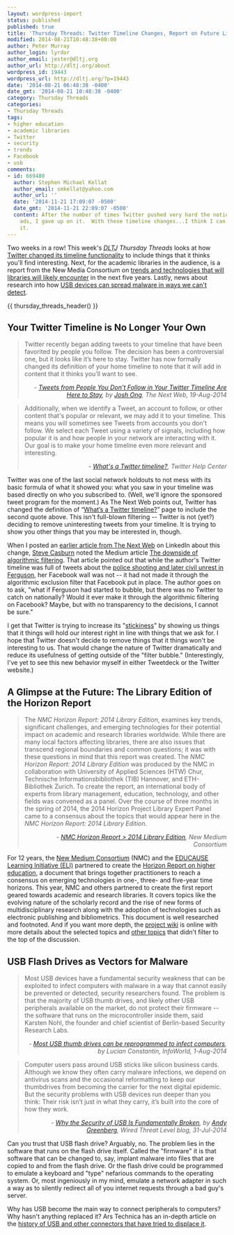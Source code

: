 ```yaml
---
layout: wordpress-import
status: published
published: true
title: 'Thursday Threads: Twitter Timeline Changes, Report on Future Library Technology, USB Security'
modified: 2014-08-21T10:48:38+00:00
author: Peter Murray
author_login: lyrdor
author_email: jester@dltj.org
author_url: http://dltj.org/about
wordpress_id: 19443
wordpress_url: http://dltj.org/?p=19443
date: '2014-08-21 06:48:38 -0400'
date_gmt: '2014-08-21 10:48:38 -0400'
category: Thursday Threads
categories:
- Thursday Threads
tags:
- higher education
- academic libraries
- Twitter
- security
- trends
- Facebook
- usb
comments:
- id: 669480
  author: Stephen Michael Kellat
  author_email: smkellat@yahoo.com
  author_url: ''
  date: '2014-11-21 17:09:07 -0500'
  date_gmt: '2014-11-21 22:09:07 -0500'
  content: After the number of times Twitter pushed very hard the notion of buying
    ads, I gave up on it.  With these timeline changes...I think I can live without
    it.
---
```


<p>Two weeks in a row!  This week's <i><acronym title="Disruptive Library Technology Jester">DLTJ</acronym> Thursday Threads</i> looks at how <a href="/article/thursday-threads-2014w33/#p19443-twitter">Twitter changed its timeline functionality</a> to include things that it thinks you'll find interesting.  Next, for the academic libraries in the audience, is a report from the New Media Consortium on <a href="/article/thursday-threads-2014w33/#p19443-library-horizon-report">trends and technologies that will libraries will likely encounter</a> in the next five years.  Lastly, news about research into how <a href="/article/thursday-threads-2014w33/#p19443-usb-malware">USB devices can spread malware in ways we can't detect</a>.</p>
{{ thursday_threads_header() }}
<h2 id="p19443-twitter">Your Twitter Timeline is No Longer Your Own</h2>
<blockquote><p>Twitter recently began adding tweets to your timeline that have been favorited by people you follow. The decision has been a controversial one, but it looks like it&rsquo;s here to stay. Twitter has now formally changed its definition of your home timeline to note that it will add in content that it thinks you&rsquo;ll want to see.
<div style="text-align: right; width: 100%;"><cite>- <a href="http://thenextweb.com/twitter/2014/08/20/get-used-tweets-people-dont-follow-twitter-timeline-now-official-feature/" title="Tweets from People You Don&rsquo;t Follow in Your Twitter Timeline Are Here to Stay | The Next Web">Tweets from People You Don&rsquo;t Follow in Your Twitter Timeline Are Here to Stay</a>, by <a href="http://thenextweb.com/author/joshong/" title="Josh Ong, Author at The Next Web">Josh Ong</a>, The Next Web, 19-Aug-2014</cite></div>
</blockquote>
<blockquote><p>Additionally, when we identify a Tweet, an account to follow, or other content that's popular or relevant, we may add it to your timeline. This means you will sometimes see Tweets from accounts you don't follow. We select each Tweet using a variety of signals, including how popular it is and how people in your network are interacting with it. Our goal is to make your home timeline even more relevant and interesting.
<div style="text-align: right; width: 100%;"><cite>- <a href="https://support.twitter.com/articles/164083-what-s-a-twitter-timeline" title="What's a Twitter timeline? | Twitter Help Center"> What's a Twitter timeline?</a>, Twitter Help Center</cite></div>
</blockquote>
<p>Twitter was one of the last social network holdouts to not mess with its basic formula of what it showed you: what you saw in your timeline was based directly on who you subscribed to.  (Well, we'll ignore the sponsored tweet program for the moment.)  As The Next Web points out, Twitter has changed the definition of  &ldquo;<a href="https://support.twitter.com/articles/164083-what-s-a-twitter-timeline">What&rsquo;s a Twitter timeline?</a>&rdquo; page to include the second quote above.  This isn't full-blown filtering -- Twitter is not (yet?) deciding to remove uninteresting tweets from your timeline.  It is trying to show you other things that you may be interested in, though.</p>
<p>When I posted an <a href="http://thenextweb.com/twitter/2014/08/17/twitters-latest-experiment-turns-favorites-into-retweets-and-its-annoying-lots-of-people/" title="Twitter Tests Notifications for Favorites">earlier article from The Next Web</a> on LinkedIn about this change, <a href="https://www.linkedin.com/profile/view?id=10843982">Steve Casburn</a> noted the Medium article <a href="https://medium.com/message/ferguson-is-also-a-net-neutrality-issue-6d2f3db51eb0" title="The downside of algorithmic filtering | The Medium">The downside of algorithmic filtering</a>.  That article pointed out that while the author's Twitter timeline was full of tweets about the <a href="https://en.wikipedia.org/wiki/2014_Ferguson_unrest" title="2014 Ferguson unrest">police shooting and later civil unrest in Ferguson</a>, her Facebook wall was not -- it had not made it through the algorithmic exclusion filter that Facebook put in place.  The author goes on to ask, "what if Ferguson had started to bubble, but there was no Twitter to catch on nationally? Would it ever make it through the algorithmic filtering on Facebook? Maybe, but with no transparency to the decisions, I cannot be sure."</p>
<p>I get that Twitter is trying to increase its "<a href="https://en.wikipedia.org/wiki/Sticky_content" title="Sticky content | Wikipedia">stickiness</a>" by showing us things that it things will hold our interest right in line with things that we ask for.  I hope that Twitter doesn't decide to remove things that it things won't be interesting to us.  That would change the nature of Twitter dramatically and reduce its usefulness of getting outside of the "filter bubble."  (Interestingly, I've yet to see this new behavior myself in either Tweetdeck or the Twitter website.)</p>
<h2 id="p19443-library-horizon-report">A Glimpse at the Future: The Library Edition of the Horizon Report</h2>
<blockquote><p>The <em>NMC Horizon Report: 2014 Library Edition</em>, examines key trends, significant challenges, and emerging technologies for their potential impact on academic and research libraries worldwide. While there are many local factors affecting libraries, there are also issues that transcend regional boundaries and common questions; it was with these questions in mind that this report was created. The <em>NMC Horizon Report: 2014 Library Edition </em>was produced by the NMC in collaboration with University of Applied Sciences (HTW) Chur, Technische Informationsbibliothek (TIB) Hannover, and ETH-Bibliothek Zurich.&nbsp;To create the report, an international body of experts from library management, education, technology, and other fields was convened as a panel. Over the course of three months in the spring of 2014, the 2014 Horizon Project Library Expert Panel came to a consensus about the topics that would appear here in the <em>NMC Horizon Report: 2014 Library Edition</em>.
<div style="text-align: right; width: 100%;"><cite>- <a href="http://www.nmc.org/publications/2014-horizon-report-library" title="NMC Horizon Report for Academic Libraries 2014">NMC Horizon Report > 2014 Library Edition</a>, New Medium Consortium</cite></div>
</blockquote>
<p>For 12 years, the <a href="http://www.nmc.org/" title="The New Media Consortium | Sparking innovation, learning and creativity.">New Medium Consortium</a> (NMC) and the <a href="http://www.educause.edu/eli" title="EDUCAUSE Learning Initiative (ELI) homepage">EDUCAUSE Learning Initiative (ELI)</a> partnered to create the <a href="http://web.archive.org/web/20140218073621/http://www.nmc.org:80/horizon-project/horizon-reports/horizon-report-higher-ed-edition" title="The NMC Horizon Report: Higher Ed Edition | The New Media Consortium">Horizon Report on higher education</a>, a document that brings together practitioners to reach a consensus on emerging technologies in one-, three- and five-year time horizons.  This year, NMC and others partnered to create the first report geared towards academic and research libraries.  It covers topics like the evolving nature of the scholarly record and the rise of new forms of multidisciplinary research along with the adoption of technologies such as electronic publishing and bibliometrics.  This document is well researched and footnoted.  And if you want more depth, the <a href="http://library.wiki.nmc.org/" title="Horizon Report 2014 Library Edition Wiki">project wiki</a> is online with more details about the selected topics and <a href="http://library.wiki.nmc.org/Horizon+Topics" title="http://library.wiki.nmc.org/Horizon+Topics">other topics</a> that didn't filter to the top of the discussion.</p>
<h2 id="p19443-usb-malware">USB Flash Drives as Vectors for Malware</h2>
<blockquote><p>Most USB devices have a fundamental security weakness that can be exploited to infect computers with malware in a way that cannot easily be prevented or detected, security researchers found. The problem is that the majority of USB thumb drives, and likely other USB peripherals available on the market, do not protect their firmware -- the software that runs on the microcontroller inside them, said Karsten Nohl, the founder and chief scientist of Berlin-based Security Research Labs.
<div style="text-align: right; width: 100%;"><cite>- <a href="http://www.infoworld.com/d/security/most-usb-thumb-drives-can-be-reprogrammed-infect-computers-247489" title="Most USB thumb drives can be reprogrammed to infect computers | InfoWorld">Most USB thumb drives can be reprogrammed to infect computers</a>, by Lucian Constantin, InfoWorld, 1-Aug-2014</cite></div>
</blockquote>
<blockquote><p>Computer users pass around USB sticks like silicon business cards. Although we know they often carry malware infections, we depend on antivirus scans and the occasional reformatting to keep our thumbdrives from becoming the carrier for the next digital epidemic. But the security problems with USB devices run deeper than you think: Their risk isn&rsquo;t just in what they carry, it&rsquo;s built into the core of how they work.
<div style="text-align: right; width: 100%;"><cite>- <a href="http://www.wired.com/2014/07/usb-security/" title="Why the Security of USB Is Fundamentally Broken | Wired Threat Level blog">Why the Security of USB Is Fundamentally Broken</a>, by <a href="http://www.wired.com/author/andygreenberg/" title="Andy Greenberg | WIRED">Andy Greenberg</a>, Wired Threat Level blog, 31-Jul-2014</cite></div>
</blockquote>
<p>Can you trust that USB flash drive?  Arguably, no.  The problem lies in the software that runs on the flash drive itself.  Called the "firmware" it is that software that can be changed to, say, implant malware into files that are copied to and from the flash drive.  Or the flash drive could be programmed to emulate a keyboard and "type" nefarious commands to the operating system.  Or, most ingeniously in my mind, emulate a network adapter in such a way as to silently redirect all of you internet requests through a bad guy's server.</p>
<p>Why has USB become the main way to connect peripherals to computers?  Why hasn't anything replaced it?  Ars Technica has an in-depth article on the <a href="http://arstechnica.com/gadgets/2014/08/a-brief-history-of-usb-what-it-replaced-and-what-has-failed-to-replace-it/" title="A brief history of USB, what it replaced, and what has failed to replace it | Ars Technica">history of USB and other connectors that have tried to displace it</a>.</p>
